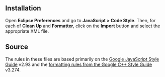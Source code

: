Installation
------------

Open **Eclipse Preferences** and go to **JavaScript > Code Style**.  Then, for each of **Clean Up** and **Formatter**, click on the **Import** button and select the appropriate XML file.

Source
------

The rules in these files are based primarily on the [Google JavaScript Style Guide](http://google-styleguide.googlecode.com/svn/trunk/javascriptguide.xml) v2.93 and the [formatting rules from the Google C++ Style Guide](http://google-styleguide.googlecode.com/svn/trunk/cppguide.xml#Formatting) v3.274.